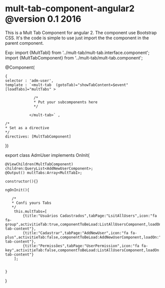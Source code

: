 # mult-tab-component-angular2 @version 0.1 2016

This is a Mult Tab Component for angular 2.
The component use Bootstrap CSS.
It's the code is simple to use just import the the component in the parent component.

Exp:
import {MultTabI} from '../mult-tab/mult-tab.interface.component';
import {MultTabComponent} from '../mult-tab/mult-tab.component';

@Component(
  
    {
    selector : 'adm-user',
    template : `<mult-tab  (gotoTab)="showTabContent=$event" [loadTabs]="multTabs" >
               
                 /*
                 * Put your subcomponents here
                 */
               
               </mult-tab>` ,
               
    /*
    * Set as a directive 
    */           
    directives: [MultTabComponent]
})



export class AdmUser implements OnInit{
    
    
    @ViewChildren(MultTabComponent) children:QueryList<AddNewUserComponent>;
    @Output() multTabs:Array<MultTabI>;
    
    constructor(){}

    ngOnInit(){
       
       /*
       * Confi yours Tabs
       */
        this.multTabs=[
            {title:"Usuários Cadastrados",tabPage:"LsitAllUsers",icon:"fa fa-group",activitieTab:true,componentToBeLoad:ListAllUsersComponent,loadOn:"#speed-tab-content"},
            {title:"Cadastrar",tabPage:"AddNewUser",icon:"fa fa-plus",activitieTab:false,componentToBeLoad:AddNewUserComponent,loadOn:"#speed-tab-content"},
            {title:"Permissões",tabPage:"UserPermission",icon:"fa fa-key",activitieTab:false,componentToBeLoad:ListAllUsersComponent,loadOn:"#speed-tab-content"}
        ];
        
         
    }

}
